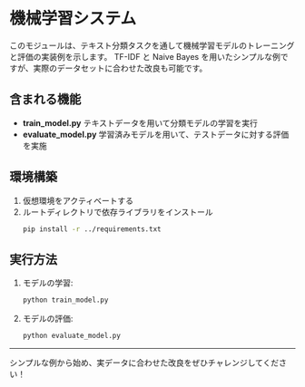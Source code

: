 # 機械学習システム

このモジュールは、テキスト分類タスクを通して機械学習モデルのトレーニングと評価の実装例を示します。
TF-IDF と Naive Bayes を用いたシンプルな例ですが、実際のデータセットに合わせた改良も可能です。

## 含まれる機能

- **train_model.py**
  テキストデータを用いて分類モデルの学習を実行
- **evaluate_model.py**
  学習済みモデルを用いて、テストデータに対する評価を実施

## 環境構築

1. 仮想環境をアクティベートする
2. ルートディレクトリで依存ライブラリをインストール
   ```bash
   pip install -r ../requirements.txt
   ```

## 実行方法

1. モデルの学習:
   ```bash
   python train_model.py
   ```
2. モデルの評価:
   ```bash
   python evaluate_model.py
   ```

---

シンプルな例から始め、実データに合わせた改良をぜひチャレンジしてください！
